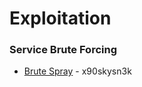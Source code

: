 # Exploitation

### Service Brute Forcing

* [Brute Spray](https://github.com/x90skysn3k/brutespray) - x90skysn3k